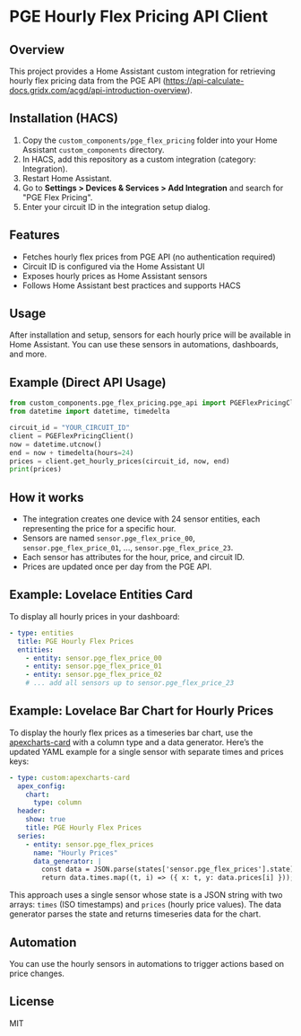 # PGE Hourly Flex Pricing API Client

## Overview
This project provides a Home Assistant custom integration for retrieving hourly flex pricing data from the PGE API (https://api-calculate-docs.gridx.com/acgd/api-introduction-overview).

## Installation (HACS)
1. Copy the `custom_components/pge_flex_pricing` folder into your Home Assistant `custom_components` directory.
2. In HACS, add this repository as a custom integration (category: Integration).
3. Restart Home Assistant.
4. Go to **Settings > Devices & Services > Add Integration** and search for "PGE Flex Pricing".
5. Enter your circuit ID in the integration setup dialog.

## Features
- Fetches hourly flex prices from PGE API (no authentication required)
- Circuit ID is configured via the Home Assistant UI
- Exposes hourly prices as Home Assistant sensors
- Follows Home Assistant best practices and supports HACS

## Usage
After installation and setup, sensors for each hourly price will be available in Home Assistant. You can use these sensors in automations, dashboards, and more.

## Example (Direct API Usage)
```python
from custom_components.pge_flex_pricing.pge_api import PGEFlexPricingClient
from datetime import datetime, timedelta

circuit_id = "YOUR_CIRCUIT_ID"
client = PGEFlexPricingClient()
now = datetime.utcnow()
end = now + timedelta(hours=24)
prices = client.get_hourly_prices(circuit_id, now, end)
print(prices)
```

## How it works
- The integration creates one device with 24 sensor entities, each representing the price for a specific hour.
- Sensors are named `sensor.pge_flex_price_00`, `sensor.pge_flex_price_01`, ..., `sensor.pge_flex_price_23`.
- Each sensor has attributes for the hour, price, and circuit ID.
- Prices are updated once per day from the PGE API.

## Example: Lovelace Entities Card
To display all hourly prices in your dashboard:

```yaml
- type: entities
  title: PGE Hourly Flex Prices
  entities:
    - entity: sensor.pge_flex_price_00
    - entity: sensor.pge_flex_price_01
    - entity: sensor.pge_flex_price_02
    # ... add all sensors up to sensor.pge_flex_price_23
```

## Example: Lovelace Bar Chart for Hourly Prices
To display the hourly flex prices as a timeseries bar chart, use the [apexcharts-card](https://github.com/RomRider/apexcharts-card) with a column type and a data generator. Here’s the updated YAML example for a single sensor with separate times and prices keys:

```yaml
- type: custom:apexcharts-card
  apex_config:
    chart:
      type: column
  header:
    show: true
    title: PGE Hourly Flex Prices
  series:
    - entity: sensor.pge_flex_prices
      name: "Hourly Prices"
      data_generator: |
        const data = JSON.parse(states['sensor.pge_flex_prices'].state);
        return data.times.map((t, i) => ({ x: t, y: data.prices[i] }));
```

This approach uses a single sensor whose state is a JSON string with two arrays: `times` (ISO timestamps) and `prices` (hourly price values). The data generator parses the state and returns timeseries data for the chart.

## Automation
You can use the hourly sensors in automations to trigger actions based on price changes.

## License
MIT
